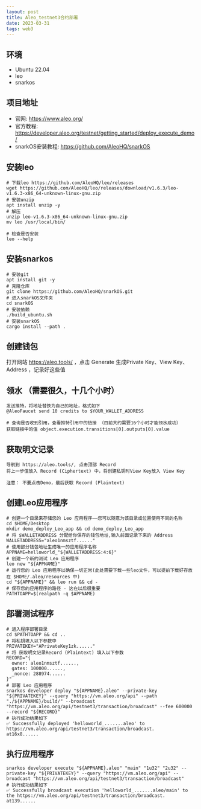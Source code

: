 ```yaml
---
layout: post
title: Aleo_testnet3合约部署
date: 2023-03-31
tags: web3
---
```


## 环境
* Ubuntu 22.04
* leo
* snarkos

## 项目地址
* 官网: https://www.aleo.org/
* 官方教程: https://developer.aleo.org/testnet/getting_started/deploy_execute_demo/
* snarkOS安装教程: https://github.com/AleoHQ/snarkOS

## 安装leo
```shell
# 下载leo https://github.com/AleoHQ/leo/releases
wget https://github.com/AleoHQ/leo/releases/download/v1.6.3/leo-v1.6.3-x86_64-unknown-linux-gnu.zip
# 安装unzip
apt install unzip -y
# 解压
unzip leo-v1.6.3-x86_64-unknown-linux-gnu.zip
mv leo /usr/local/bin/

# 检查是否安装
leo --help
```

## 安装snarkos
```shell
# 安装git
apt install git -y
# 克隆仓库
git clone https://github.com/AleoHQ/snarkOS.git
# 进入snarkOS文件夹
cd snarkOS
# 安装依赖
./build_ubuntu.sh
# 安装snarkOS
cargo install --path .
``` 

## 创建钱包
打开网站 https://aleo.tools/ ，点击 Generate 生成Private Key、View Key、Address ，记录好这些值

## 领水 （需要很久，十几个小时）
```shell
发送推特，将地址替换为自己的地址，格式如下
@AleoFaucet send 10 credits to $YOUR_WALLET_ADDRESS

# 查询是否收到引用，查看推特引用中的链接 （目前大约需要16个小时才能领水成功）
获取链接中的值 object.execution.transitions[0].outputs[0].value
```

## 获取明文记录
```shell
导航到 https://aleo.tools/, 点击顶部 Record
将上一步值放入 Record (Ciphertext) 中，将创建私钥时View Key放入 View Key

注意： 不要点击Demo，最后获取 Record (Plaintext)
```

## 创建Leo应用程序
```shell
# 创建一个目录来存储您的 Leo 应用程序——您可以随意为该目录或位置使用不同的名称
cd $HOME/Desktop
mkdir demo_deploy_Leo_app && cd demo_deploy_Leo_app
# 将 $WALLETADDRESS 分配给你保存的钱包地址,输入前面记录下来的 Address 
WALLETADDRESS="aleo1nmsztf......"
# 使用部分钱包地址生成唯一的应用程序名称
APPNAME=helloworld_"${WALLETADDRESS:4:6}"
# 创建一个新的测试 Leo 应用程序
leo new "${APPNAME}"
# 运行您的 Leo 应用程序以确保一切正常(此处需要下载一些leo文件，可以提前下载好存放在 $HOME/.aleo/resources 中)
cd "${APPNAME}" && leo run && cd -
# 保存您的应用程序的路径 - 这在以后很重要
PATHTOAPP=$(realpath -q $APPNAME)
```

## 部署测试程序
```shell
# 进入程序部署目录
cd $PATHTOAPP && cd ..
# 将私钥填入以下参数中
PRIVATEKEY="APrivateKey1zk......"
# 将 获取明文记录Record (Plaintext) 填入以下参数
RECORD="{
  owner: aleo1nmsztf......,
  gates: 100000......,
  _nonce: 288974......
}"
# 部署 Leo 应用程序
snarkos developer deploy "${APPNAME}.aleo" --private-key "${PRIVATEKEY}" --query "https://vm.aleo.org/api" --path "./${APPNAME}/build/" --broadcast "https://vm.aleo.org/api/testnet3/transaction/broadcast" --fee 600000 --record "${RECORD}"
# 执行成功结果如下
✅ Successfully deployed 'helloworld_.......aleo' to https://vm.aleo.org/api/testnet3/transaction/broadcast.
at16x8......
```
## 执行应用程序
```shell
snarkos developer execute "${APPNAME}.aleo" "main" "1u32" "2u32" --private-key "${PRIVATEKEY}" --query "https://vm.aleo.org/api" --broadcast "https://vm.aleo.org/api/testnet3/transaction/broadcast"
# 执行成功结果如下
✅ Successfully broadcast execution 'helloworld_.......aleo/main' to the https://vm.aleo.org/api/testnet3/transaction/broadcast.
at139......
```